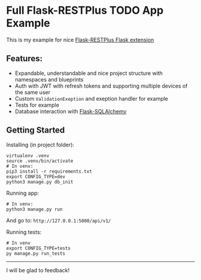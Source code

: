 # Full Flask-RESTPlus TODO App Example
This is my  example for nice [Flask-RESTPlus Flask extension](http://flask-restplus.readthedocs.io/en/stable/)

Features:
-------
 - Expandable, understandable and nice project structure with namespaces and blueprints
 - Auth with JWT with refresh tokens and supporting multiple devices of the same user
 - Custom `ValidationExeption` and exeption handler for example
 - Tests for example
 - Database interaction with [Flask-SQLAlchemy](http://flask-sqlalchemy.pocoo.org/2.3/)

## Getting Started

Installing (in project folder):

    virtualenv .venv
    source .venv/bin/activate
    # In venv:
    pip3 install -r requirements.txt
    export CONFIG_TYPE=dev
    python3 manage.py db_init


Running app:

    # In venv:
    python3 manage.py run

 And go to: `http://127.0.0.1:5000/api/v1/`

Running tests:

    # In venv
    export CONFIG_TYPE=tests
    py manage.py run_tests

----------
I will be glad to feedback!
